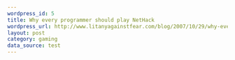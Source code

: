 ```yaml
--- 
wordpress_id: 5
title: Why every programmer should play NetHack
wordpress_url: http://www.litanyagainstfear.com/blog/2007/10/29/why-every-programmer-should-play-nethack/
layout: post
category: gaming
data_source: test
---
```

